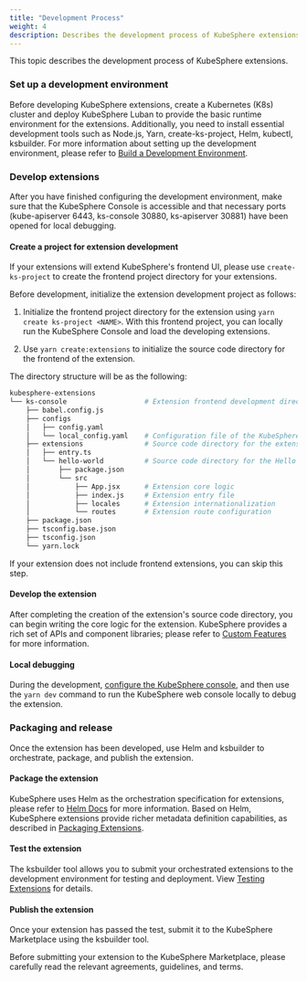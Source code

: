 ```yaml
---
title: "Development Process"
weight: 4
description: Describes the development process of KubeSphere extensions.
---
```


This topic describes the development process of KubeSphere extensions.

### Set up a development environment

Before developing KubeSphere extensions, create a Kubernetes (K8s) cluster and deploy KubeSphere Luban to provide the basic runtime environment for the extensions. Additionally, you need to install essential development tools such as Node.js, Yarn, create-ks-project, Helm, kubectl, ksbuilder. For more information about setting up the development environment, please refer to [Build a Development Environment](../../quickstart/prepare-development-environment/).

### Develop extensions

After you have finished configuring the development environment, make sure that the KubeSphere Console is accessible and that necessary ports (kube-apiserver 6443, ks-console 30880, ks-apiserver 30881) have been opened for local debugging.

#### Create a project for extension development

If your extensions will extend KubeSphere's frontend UI, please use `create-ks-project` to create the frontend project directory for your extensions.

Before development, initialize the extension development project as follows:

1. Initialize the frontend project directory for the extension using `yarn create ks-project <NAME>`. With this frontend project, you can locally run the KubeSphere Console and load the developing extensions.

2. Use `yarn create:extensions` to initialize the source code directory for the frontend of the extension.

The directory structure will be as the following:

```bash
kubesphere-extensions          
└── ks-console                   # Extension frontend development directory
    ├── babel.config.js
    ├── configs
    │   ├── config.yaml
    │   └── local_config.yaml    # Configuration file of the KubeSphere web console
    ├── extensions               # Source code directory for the extension
    │   ├── entry.ts
    │   └── hello-world          # Source code directory for the Hello World extension
    │       ├── package.json
    │       └── src
    │           ├── App.jsx      # Extension core logic
    │           ├── index.js     # Extension entry file
    │           ├── locales      # Extension internationalization
    │           └── routes       # Extension route configuration
    ├── package.json
    ├── tsconfig.base.json
    ├── tsconfig.json
    └── yarn.lock
```
If your extension does not include frontend extensions, you can skip this step.

#### Develop the extension

After completing the creation of the extension's source code directory, you can begin writing the core logic for the extension. KubeSphere provides a rich set of APIs and component libraries; please refer to [Custom Features](../../feature-customization) for more information.

#### Local debugging

During the development, [configure the KubeSphere console](../../quickstart/hello-world-extension/#configure-the-kubesphere-web-console), and then use the `yarn dev` command to run the KubeSphere web console locally to debug the extension.

### Packaging and release

Once the extension has been developed, use Helm and ksbuilder to orchestrate, package, and publish the extension.

#### Package the extension

KubeSphere uses Helm as the orchestration specification for extensions, please refer to [Helm Docs](https://helm.sh/docs/) for more information. Based on Helm, KubeSphere extensions provide richer metadata definition capabilities, as described in [Packaging Extensions](../../packaging-and-release/packaging).

#### Test the extension

The ksbuilder tool allows you to submit your orchestrated extensions to the development environment for testing and deployment. View [Testing Extensions](../../packaging-and-release/testing) for details.

#### Publish the extension

Once your extension has passed the test, submit it to the KubeSphere Marketplace using the ksbuilder tool.

Before submitting your extension to the KubeSphere Marketplace, please carefully read the relevant agreements, guidelines, and terms.
